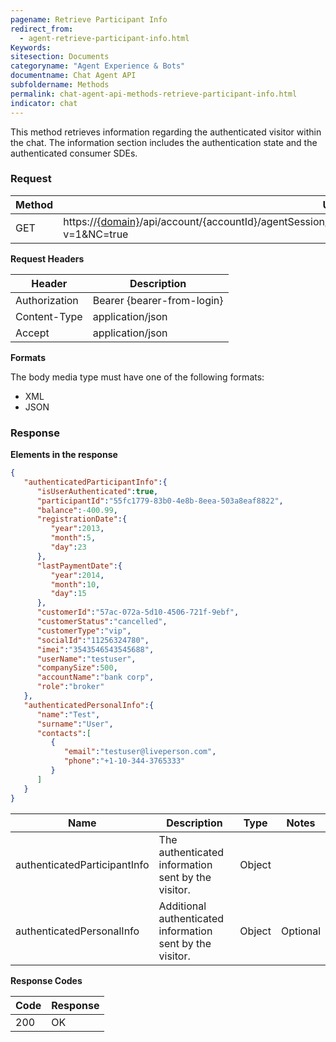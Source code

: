 ```yaml
---
pagename: Retrieve Participant Info
redirect_from:
  - agent-retrieve-participant-info.html
Keywords:
sitesection: Documents
categoryname: "Agent Experience & Bots"
documentname: Chat Agent API
subfoldername: Methods
permalink: chat-agent-api-methods-retrieve-participant-info.html
indicator: chat
---
```


This method retrieves information regarding the authenticated visitor within the chat. The information section includes the authentication state and the authenticated consumer SDEs.

### Request

| Method | URL                                                                                       |
|--------|-------------------------------------------------------------------------------------------|
| GET    | https://[{domain}](/agent-domain-domain-api.html)/api/account/{accountId}/agentSession/{agentSessionId}/participantExtendedInfo/{participantId}?v=1&NC=true |

**Request Headers**

| Header                                   | Description                |
|------------------------------------------|----------------------------|
| Authorization                            | Bearer {bearer-from-login} |
| Content-Type                             | application/json           |
| Accept                                   | application/json           |

**Formats**

The body media type must have one of the following formats:

* XML
* JSON

### Response

**Elements in the response**

```json
{  
   "authenticatedParticipantInfo":{  
      "isUserAuthenticated":true,
      "participantId":"55fc1779-83b0-4e8b-8eea-503a8eaf8822",
      "balance":-400.99,
      "registrationDate":{  
         "year":2013,
         "month":5,
         "day":23
      },
      "lastPaymentDate":{  
         "year":2014,
         "month":10,
         "day":15
      },
      "customerId":"57ac-072a-5d10-4506-721f-9ebf",
      "customerStatus":"cancelled",
      "customerType":"vip",
      "socialId":"11256324780",
      "imei":"3543546543545688",
      "userName":"testuser",
      "companySize":500,
      "accountName":"bank corp",
      "role":"broker"
   },
   "authenticatedPersonalInfo":{  
      "name":"Test",
      "surname":"User",
      "contacts":[  
         {  
            "email":"testuser@liveperson.com",
            "phone":"+1-10-344-3765333"
         }
      ]
   }
}
```

| Name           | Description                                                        | Type              | Notes                     |
|----------------|--------------------------------------------------------------------|-------------------|---------------------------|
| authenticatedParticipantInfo   | The authenticated information sent by the visitor. | Object            |          |
| authenticatedPersonalInfo      | Additional authenticated information sent by the visitor. | Object     | Optional |

**Response Codes**

| Code| Response|
|------|------|
 |200  |OK |
